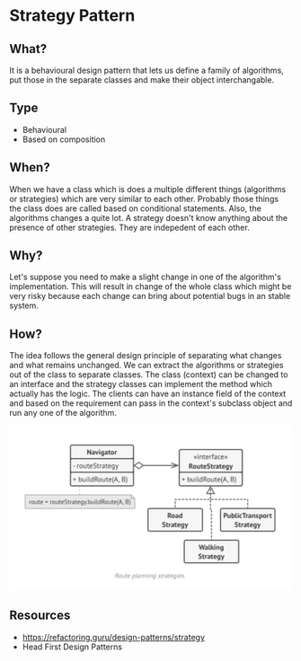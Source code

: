 # Strategy Pattern
## What?
It is a behavioural design pattern that lets us define a family of algorithms, put those in the separate classes and make their object interchangable.

## Type
- Behavioural
- Based on composition

## When?
When we have a class which is does a multiple different things (algorithms or strategies) which are very similar to each other. Probably those things the class does are called based on conditional statements. Also, the algorithms changes a quite lot. A strategy doesn't know anything about the presence of other strategies. They are indepedent of each other.

## Why?
Let's suppose you need to make a slight change in one of the algorithm's implementation. This will result in change of the whole class which might be very risky because each change can bring about potential bugs in an stable system.

## How?
The idea follows the general design principle of separating what changes and what remains unchanged. We can extract the algorithms or strategies out of the class to separate classes. The class (context) can be changed to an interface and the strategy classes can implement the method which actually has the logic. The clients can have an instance field of the context and based on the requirement can pass in the context's subclass object and run any one of the algorithm.

![Strategy Design Pattern Example](https://github.com/sanjeevpr/design-patterns/blob/main/Resources/strategy.png)

## Resources
- https://refactoring.guru/design-patterns/strategy
- Head First Design Patterns
